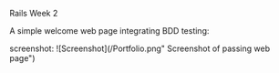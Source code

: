 
Rails Week 2

A simple welcome web page integrating BDD testing:

screenshot:
![Screenshot](/Portfolio.png" Screenshot of passing web page")

